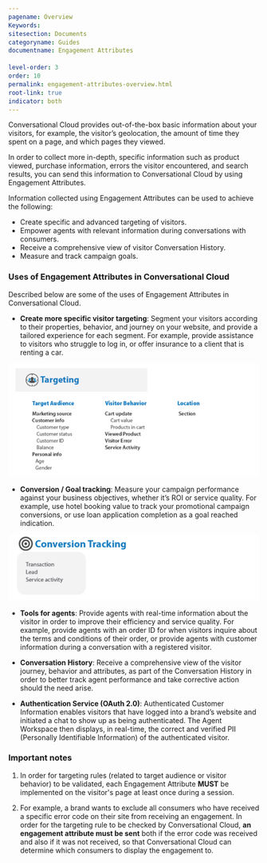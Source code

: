 ```yaml
---
pagename: Overview
Keywords:
sitesection: Documents
categoryname: Guides
documentname: Engagement Attributes

level-order: 3
order: 10
permalink: engagement-attributes-overview.html
root-link: true
indicator: both
---
```


Conversational Cloud provides out-of-the-box basic information about your visitors, for example, the visitor’s geolocation, the amount of time they spent on a page, and which pages they viewed.

In order to collect more in-depth, specific information such as product viewed, purchase information, errors the visitor encountered, and search results, you can send this information
to Conversational Cloud by using Engagement Attributes.

Information collected using Engagement Attributes can be used to achieve the following:

* Create specific and advanced targeting of visitors.
* Empower agents with relevant information during conversations with consumers.
* Receive a comprehensive view of visitor Conversation History.
* Measure and track campaign goals.

### Uses of Engagement Attributes in Conversational Cloud

Described below are some of the uses of Engagement Attributes in Conversational Cloud.

* **Create more specific visitor targeting**: Segment your visitors according to their properties, behavior, and journey on your website, and provide a tailored experience for each segment. For example, provide assistance to visitors who struggle to log in, or offer insurance to a client that is renting a car.

![Targeting Examples](img/targeting.png)

* **Conversion / Goal tracking**: Measure your campaign performance against your business objectives, whether it’s ROI or service quality. For example, use hotel booking value to track your promotional campaign conversions, or use loan application completion as a goal reached indication.

![Conversion Tracking](img/conversion.png)

* **Tools for agents**: Provide agents with real-time information about the visitor in order to improve their efficiency and service quality. For example, provide agents with an order ID for when visitors inquire about the terms and conditions of their order, or provide agents with customer information during a conversation with a registered visitor.

* **Conversation History**: Receive a comprehensive view of the visitor journey, behavior and attributes, as part of the Conversation History in order to better track agent performance and take corrective action should the need arise.

* **Authentication Service (OAuth 2.0)**: Authenticated Customer Information enables visitors that have logged into a brand’s website and initiated a chat to show up as being authenticated. The Agent Workspace then displays, in real-time, the correct and verified PII (Personally Identifiable Information) of the authenticated visitor.

### Important notes

1. In order for targeting rules (related to target audience or visitor behavior) to be validated, each Engagement Attribute **MUST** be implemented on the visitor's page at least once during a session.

2. For example, a brand wants to exclude all consumers who have received a specific error code on their site from receiving an engagement. In order for the targeting rule to be checked by Conversational Cloud, **an engagement attribute must be sent** both if the error code was received and also if it was not received, so that Conversational Cloud can determine which consumers to display the engagement to.
